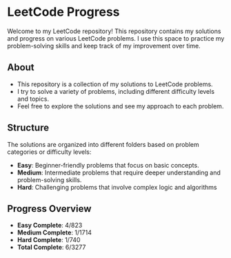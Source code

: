 # LeetCode Progress

Welcome to my LeetCode repository! This repository contains my solutions and progress on various LeetCode problems. I use this space to practice my problem-solving skills and keep track of my improvement over time.

## About

- This repository is a collection of my solutions to LeetCode problems.
- I try to solve a variety of problems, including different difficulty levels and topics.
- Feel free to explore the solutions and see my approach to each problem.

## Structure

The solutions are organized into different folders based on problem categories or difficulty levels:

- **Easy**: Beginner-friendly problems that focus on basic concepts.
- **Medium**: Intermediate problems that require deeper understanding and problem-solving skills.
- **Hard**: Challenging problems that involve complex logic and algorithms

## Progress Overview

- **Easy Complete**: 4/823
- **Medium Complete**: 1/1714  
- **Hard Complete**: 1/740  
- **Total Complete**: 6/3277
